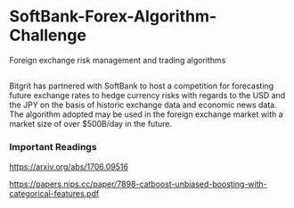 # SoftBank-Forex-Algorithm-Challenge
Foreign exchange risk management and trading algorithms

##
Bitgrit has partnered with SoftBank to host a competition for forecasting future exchange rates to hedge currency risks with regards to the USD and the JPY on the basis of historic exchange data and economic news data. The algorithm adopted may be used in the foreign exchange market with a market size of over $500B/day in the future.









### Important Readings
https://arxiv.org/abs/1706.09516

https://papers.nips.cc/paper/7898-catboost-unbiased-boosting-with-categorical-features.pdf
